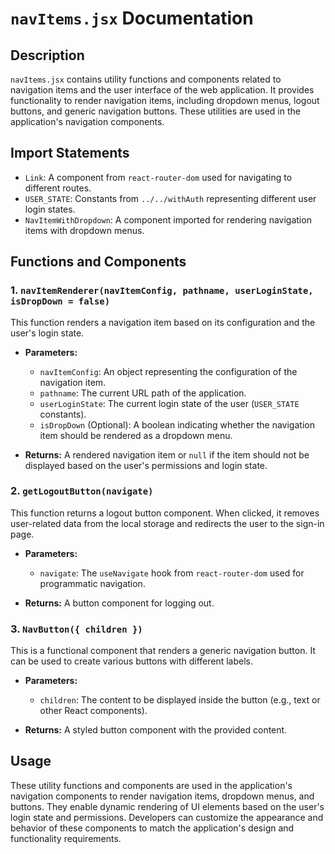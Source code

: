 # `navItems.jsx` Documentation

## Description

`navItems.jsx` contains utility functions and components related to navigation items and the user interface of the web application. It provides functionality to render navigation items, including dropdown menus, logout buttons, and generic navigation buttons. These utilities are used in the application's navigation components.

## Import Statements

- `Link`: A component from `react-router-dom` used for navigating to different routes.
- `USER_STATE`: Constants from `../../withAuth` representing different user login states.
- `NavItemWithDropdown`: A component imported for rendering navigation items with dropdown menus.

## Functions and Components

### 1. `navItemRenderer(navItemConfig, pathname, userLoginState, isDropDown = false)`

This function renders a navigation item based on its configuration and the user's login state.

- **Parameters:**
  - `navItemConfig`: An object representing the configuration of the navigation item.
  - `pathname`: The current URL path of the application.
  - `userLoginState`: The current login state of the user (`USER_STATE` constants).
  - `isDropDown` (Optional): A boolean indicating whether the navigation item should be rendered as a dropdown menu.

- **Returns:** A rendered navigation item or `null` if the item should not be displayed based on the user's permissions and login state.

### 2. `getLogoutButton(navigate)`

This function returns a logout button component. When clicked, it removes user-related data from the local storage and redirects the user to the sign-in page.

- **Parameters:**
  - `navigate`: The `useNavigate` hook from `react-router-dom` used for programmatic navigation.

- **Returns:** A button component for logging out.

### 3. `NavButton({ children })`

This is a functional component that renders a generic navigation button. It can be used to create various buttons with different labels.

- **Parameters:**
  - `children`: The content to be displayed inside the button (e.g., text or other React components).

- **Returns:** A styled button component with the provided content.

## Usage

These utility functions and components are used in the application's navigation components to render navigation items, dropdown menus, and buttons. They enable dynamic rendering of UI elements based on the user's login state and permissions. Developers can customize the appearance and behavior of these components to match the application's design and functionality requirements.